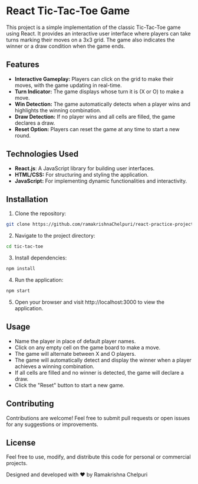 # React Tic-Tac-Toe Game

This project is a simple implementation of the classic Tic-Tac-Toe game using React. It provides an interactive user interface where players can take turns marking their moves on a 3x3 grid. The game also indicates the winner or a draw condition when the game ends.

## Features
- **Interactive Gameplay:** Players can click on the grid to make their moves, with the game updating in real-time.
- **Turn Indicator:** The game displays whose turn it is (X or O) to make a move.
- **Win Detection:** The game automatically detects when a player wins and highlights the winning combination.
- **Draw Detection:** If no player wins and all cells are filled, the game declares a draw.
- **Reset Option:** Players can reset the game at any time to start a new round.

## Technologies Used
- **React.js**: A JavaScript library for building user interfaces.
- **HTML/CSS:** For structuring and styling the application.
- **JavaScript:** For implementing dynamic functionalities and interactivity.

## Installation
1. Clone the repository:

```bash
git clone https://github.com/ramakrishnaChelpuri/react-practice-projects.git
```

2. Navigate to the project directory:

```bash
cd tic-tac-toe
```

3. Install dependencies:

```bash
npm install
```

4. Run the application:

```bash
npm start
```

5. Open your browser and visit http://localhost:3000 to view the application.

## Usage
- Name the player in place of default player names.
- Click on any empty cell on the game board to make a move.
- The game will alternate between X and O players.
- The game will automatically detect and display the winner when a player achieves a winning combination.
- If all cells are filled and no winner is detected, the game will declare a draw.
- Click the "Reset" button to start a new game.

## Contributing
Contributions are welcome! Feel free to submit pull requests or open issues for any suggestions or improvements.

## License
Feel free to use, modify, and distribute this code for personal or commercial projects.

Designed and developed with ❤️ by Ramakrishna Chelpuri

